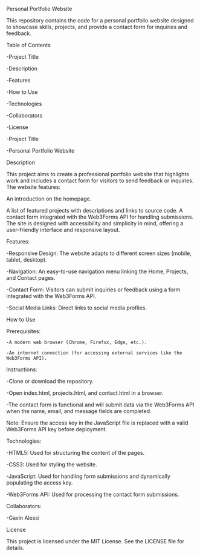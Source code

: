 Personal Portfolio Website

This repository contains the code for a personal portfolio website designed to showcase skills, projects, and provide a contact form for inquiries and feedback.

Table of Contents

  -Project Title

  -Description

  -Features

  -How to Use

  -Technologies

  -Collaborators

  -License

  -Project Title

  -Personal Portfolio Website

Description

This project aims to create a professional portfolio website that highlights work and includes a contact form for visitors to send feedback or inquiries. The website features:

An introduction on the homepage.

A list of featured projects with descriptions and links to source code.
A contact form integrated with the Web3Forms API for handling submissions.
The site is designed with accessibility and simplicity in mind, offering a user-friendly interface and responsive layout.

Features:

  -Responsive Design: The website adapts to different screen sizes (mobile, tablet, desktop).

  -Navigation: An easy-to-use navigation menu linking the Home, Projects, and Contact pages.

  -Contact Form: Visitors can submit inquiries or feedback using a form integrated with the Web3Forms API.

  -Social Media Links: Direct links to social media profiles.

How to Use

  Prerequisites:

    -A modern web browser (Chrome, Firefox, Edge, etc.).

    -An internet connection (for accessing external services like the Web3Forms API).
    
Instructions:

  -Clone or download the repository.

  -Open index.html, projects.html, and contact.html in a browser.

  -The contact form is functional and will submit data via the Web3Forms API when the name, email, and message fields are completed.

  Note: Ensure the access key in the JavaScript file is replaced with a valid Web3Forms API key before deployment.

Technologies:

  -HTML5: Used for structuring the content of the pages.

  -CSS3: Used for styling the website.

  -JavaScript: Used for handling form submissions and dynamically populating the access key.

  -Web3Forms API: Used for processing the contact form submissions.

Collaborators:

  -Gavin Alessi

License

This project is licensed under the MIT License. See the LICENSE file for details.
